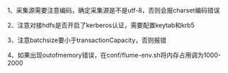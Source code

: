 1、采集源需要注意编码，确定采集源是不是utf-8，否则会报charset编码错误

2、注意对接hdfs是否开启了kerberos认证，需要配置keytab和krb5

3、注意batchsize要小于transactionCapacity，否则报错

4、如果出现outofmemory错误，在conf/flume-env.sh将内存占用调为1000-2000
